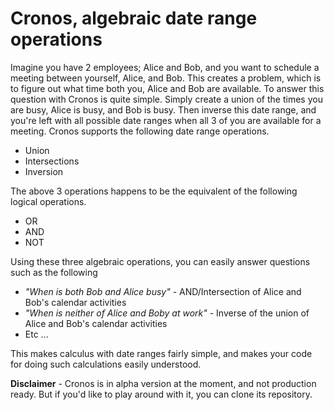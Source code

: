 
# Cronos, algebraic date range operations

Imagine you have 2 employees; Alice and Bob, and you want to schedule a meeting between
yourself, Alice, and Bob. This creates a problem, which is to figure out what time both
you, Alice and Bob are available. To answer this question with Cronos is quite simple.
Simply create a union of the times you are busy, Alice is busy, and Bob is busy. Then
inverse this date range, and you're left with all possible date ranges when all 3 of
you are available for a meeting. Cronos supports the following date range operations.

* Union
* Intersections
* Inversion

The above 3 operations happens to be the equivalent of the following logical operations.

* OR
* AND
* NOT

Using these three algebraic operations, you can easily answer questions such as the following

* _"When is both Bob and Alice busy"_ - AND/Intersection of Alice and Bob's calendar activities
* _"When is neither of Alice and Boby at work"_ - Inverse of the union of Alice and Bob's calendar activities
* Etc ...

This makes calculus with date ranges fairly simple, and makes your code for doing such
calculations easily understood.

**Disclaimer** - Cronos is in alpha version at the moment, and not production ready. But if
you'd like to play around with it, you can clone its repository.
